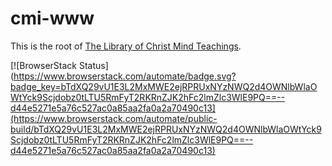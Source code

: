 # cmi-www

This is the root of [The Library of Christ Mind
Teachings](https://www.christmind.info).

[![BrowserStack Status](https://www.browserstack.com/automate/badge.svg?badge_key=bTdXQ29vU1E3L2MxMWE2ejRPRUxNYzNWQ2d4OWNlbWlaOWtYck9Scjdobz0tLTU5RmFyT2RKRnZJK2hFc2lmZlc3WlE9PQ==--d44e5271e5a76c527ac0a85aa2fa0a2a70490c13](https://www.browserstack.com/automate/public-build/bTdXQ29vU1E3L2MxMWE2ejRPRUxNYzNWQ2d4OWNlbWlaOWtYck9Scjdobz0tLTU5RmFyT2RKRnZJK2hFc2lmZlc3WlE9PQ==--d44e5271e5a76c527ac0a85aa2fa0a2a70490c13)

